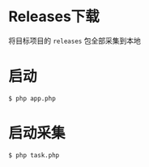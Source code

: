 # Releases下载
将目标项目的 ```releases``` 包全部采集到本地
# 启动
~~~
$ php app.php
~~~
# 启动采集
~~~
$ php task.php
~~~
